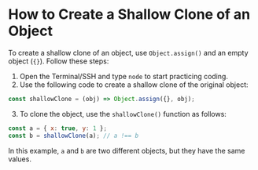 # How to Create a Shallow Clone of an Object

To create a shallow clone of an object, use `Object.assign()` and an empty object (`{}`). Follow these steps:

1. Open the Terminal/SSH and type `node` to start practicing coding.
2. Use the following code to create a shallow clone of the original object:

```js
const shallowClone = (obj) => Object.assign({}, obj);
```

3. To clone the object, use the `shallowClone()` function as follows:

```js
const a = { x: true, y: 1 };
const b = shallowClone(a); // a !== b
```

In this example, `a` and `b` are two different objects, but they have the same values.
